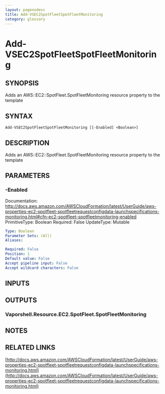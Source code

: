 ```yaml
---
layout: pagenodesc
title: Add-VSEC2SpotFleetSpotFleetMonitoring
category: glossary
---
```


# Add-VSEC2SpotFleetSpotFleetMonitoring

## SYNOPSIS
Adds an AWS::EC2::SpotFleet.SpotFleetMonitoring resource property to the template

## SYNTAX

```
Add-VSEC2SpotFleetSpotFleetMonitoring [[-Enabled] <Boolean>]
```

## DESCRIPTION
Adds an AWS::EC2::SpotFleet.SpotFleetMonitoring resource property to the template

## PARAMETERS

### -Enabled
Documentation: http://docs.aws.amazon.com/AWSCloudFormation/latest/UserGuide/aws-properties-ec2-spotfleet-spotfleetrequestconfigdata-launchspecifications-monitoring.html#cfn-ec2-spotfleet-spotfleetmonitoring-enabled
PrimitiveType: Boolean
Required: False
UpdateType: Mutable

```yaml
Type: Boolean
Parameter Sets: (All)
Aliases: 

Required: False
Position: 1
Default value: False
Accept pipeline input: False
Accept wildcard characters: False
```

## INPUTS

## OUTPUTS

### Vaporshell.Resource.EC2.SpotFleet.SpotFleetMonitoring

## NOTES

## RELATED LINKS

[http://docs.aws.amazon.com/AWSCloudFormation/latest/UserGuide/aws-properties-ec2-spotfleet-spotfleetrequestconfigdata-launchspecifications-monitoring.html](http://docs.aws.amazon.com/AWSCloudFormation/latest/UserGuide/aws-properties-ec2-spotfleet-spotfleetrequestconfigdata-launchspecifications-monitoring.html)

